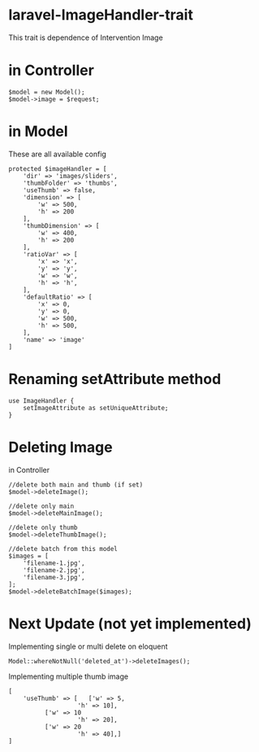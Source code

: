 # laravel-ImageHandler-trait

This trait is dependence of Intervention Image

# in Controller

    $model = new Model();
    $model->image = $request;

# in Model
These are all available config

    protected $imageHandler = [
        'dir' => 'images/sliders', 
        'thumbFolder' => 'thumbs', 
        'useThumb' => false, 
        'dimension' => [
            'w' => 500, 
            'h' => 200
        ],
        'thumbDimension' => [
            'w' => 400, 
            'h' => 200
        ],
        'ratioVar' => [
            'x' => 'x',
            'y' => 'y',
            'w' => 'w',
            'h' => 'h',
        ],
        'defaultRatio' => [
            'x' => 0,
            'y' => 0,
            'w' => 500,
            'h' => 500,
        ],
        'name' => 'image'
    ]

#  Renaming setAttribute method
    use ImageHandler {
		setImageAttribute as setUniqueAttribute;
	}

#  Deleting Image

in Controller
    
    //delete both main and thumb (if set)
    $model->deleteImage();
    
    //delete only main
    $model->deleteMainImage();
    
    //delete only thumb
    $model->deleteThumbImage();

    //delete batch from this model
    $images = [
        'filename-1.jpg',
        'filename-2.jpg',
        'filename-3.jpg',
    ];
    $model->deleteBatchImage($images);
    
    
#  Next Update (not yet implemented)

Implementing single or multi delete on eloquent

    Model::whereNotNull('deleted_at')->deleteImages();
    
Implementing multiple thumb image

    [
        'useThumb' => [   ['w' => 5,
	                   'h' => 10],
			  ['w' => 10
	                   'h' => 20],
			  ['w' => 20
	                   'h' => 40],]
    ]
    
